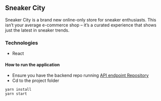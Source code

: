 ## Sneaker City
Sneaker City is a brand new online-only store for sneaker enthusiasts. This isn’t your average e-commerce shop – it’s a curated experience that shows just the latest in sneaker trends.

### Technologies

- React

#### How to run the application

- Ensure you have the backend repo running
[API endpoint Repository](https://github.com/j0flintking02/sneakercity-backend)
- Cd to the project folder

```shell
yarn install
yarn start
```

